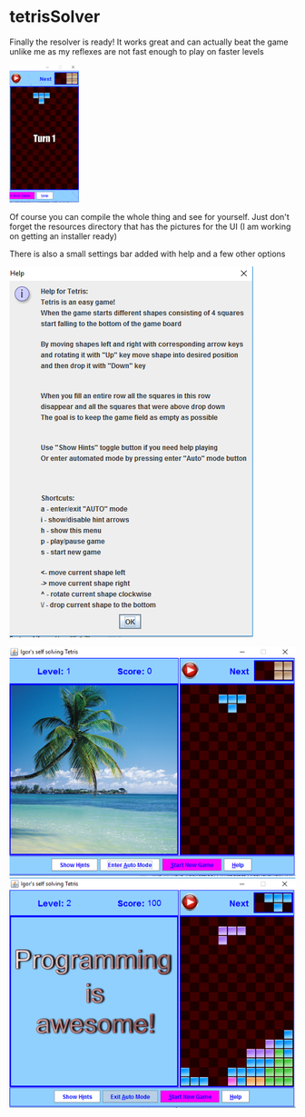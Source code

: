 # tetrisSolver
Finally the resolver is ready! It works great and can actually beat the game unlike me as my reflexes are not fast enough to play on faster levels

![ScreenShot](/screenShots/smallDemo.gif)

Of course you can compile the whole thing and see for yourself. Just don't forget the resources directory that has the pictures for the UI (I am working on getting an installer ready)

There is also a small settings bar added with help and a few other options

![ScreenShot](/screenShots/helpMenu.png)


![ScreenShot](/screenShots/start.png)
![ScreenShot](/screenShots/tetrisScreenshot2.png)
